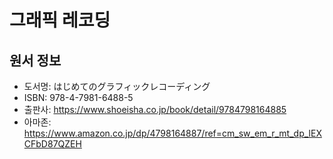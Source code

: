 # 그래픽 레코딩

## 원서 정보
* 도서명: はじめてのグラフィックレコーディング
* ISBN: 978-4-7981-6488-5
* 출판사: https://www.shoeisha.co.jp/book/detail/9784798164885
* 아마존: https://www.amazon.co.jp/dp/4798164887/ref=cm_sw_em_r_mt_dp_lEXCFbD87QZEH
